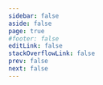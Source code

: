 ```yaml
---
sidebar: false
aside: false
page: true
#footer: false
editLink: false
stackOverflowLink: false
prev: false
next: false
---
```


<script setup>
import SwagTeam from "../components/team/SwagTeam.vue";
</script>

<!-- HERO -->
<SwagHero class="my-30">
    <template #label>Our crew</template>
    <template #title>Driven by empathy, guided by innovation.</template>
    <template #content><p>Meteor is Shopware’s open source design system – The Shopware Design Language builds it’s foundation, the system helps us create elegant, delightful, and accessible personal experiences that empower and inspire all of Shopware's merchants and shoppers.</p></template>
    <template #links>
    <SwagBtn href="#GetToKnow" class="--primary --sm" icon="long-arrow-right" icon-at="end">Get started</SwagBtn>
    <SwagBtn href="/what-is-new.html" class="--primary --subtle --with-border --sm --transparent">See what's new</SwagBtn>
    </template>
    <template #image><img src="/home/hub-hero-min.png" /></template>
</SwagHero>

<SwagTeam />





